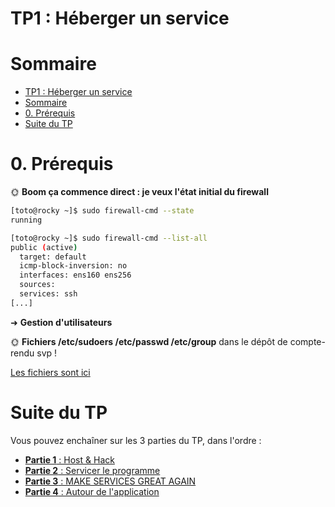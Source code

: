 # TP1 : Héberger un service

# Sommaire

- [TP1 : Héberger un service](#tp1--héberger-un-service)
- [Sommaire](#sommaire)
- [0. Prérequis](#0-prérequis)
- [Suite du TP](#suite-du-tp)

# 0. Prérequis

🌞 **Boom ça commence direct : je veux l'état initial du firewall**

```bash
[toto@rocky ~]$ sudo firewall-cmd --state
running

[toto@rocky ~]$ sudo firewall-cmd --list-all
public (active)
  target: default
  icmp-block-inversion: no
  interfaces: ens160 ens256
  sources: 
  services: ssh
[...]
```

➜ **Gestion d'utilisateurs**

🌞 **Fichiers /etc/sudoers /etc/passwd /etc/group** dans le dépôt de compte-rendu svp !

[Les fichiers sont ici](../files)

# Suite du TP

Vous pouvez enchaîner sur les 3 parties du TP, dans l'ordre :

- [**Partie 1** : Host & Hack](./part1.md)
- [**Partie 2** : Servicer le programme](./part2.md)
- [**Partie 3** : MAKE SERVICES GREAT AGAIN](./part3.md)
- [**Partie 4** : Autour de l'application](./part4.md)

